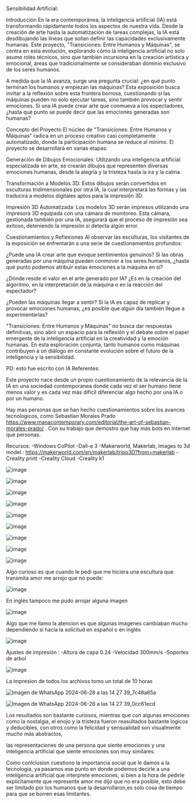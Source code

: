 Sensibilidad Artificial:


Introducción
En la era contemporánea, la inteligencia artificial (IA) está transformando rápidamente todos los aspectos de nuestra vida. Desde la creación de arte hasta la automatización de tareas complejas, la IA está desdibujando las líneas que solían definir las capacidades exclusivamente humanas. Este proyecto, "Transiciones: Entre Humanos y Máquinas", se centra en esta evolución, explorando cómo la inteligencia artificial no solo asume roles técnicos, sino que también incursiona en la creación artística y emocional, áreas que tradicionalmente se consideraban dominio exclusivo de los seres humanos.

A medida que la IA avanza, surge una pregunta crucial: ¿en qué punto terminan los humanos y empiezan las máquinas? Esta exposición busca invitar a la reflexión sobre esta frontera borrosa, cuestionando si las máquinas pueden no solo ejecutar tareas, sino también provocar y sentir emociones. Si una IA puede crear arte que conmueva a los espectadores, ¿hasta qué punto se puede decir que las emociones generadas son humanas?




Concepto del Proyecto
El núcleo de "Transiciones: Entre Humanos y Máquinas" radica en un proceso creativo casi completamente automatizado, donde la participación humana se reduce al mínimo. El proyecto se desarrollará en varias etapas:

Generación de Dibujos Emocionales: Utilizando una inteligencia artificial especializada en arte, se crearán dibujos que representen diversas emociones humanas, desde la alegría y la tristeza hasta la ira y la calma.

Transformación a Modelos 3D: Estos dibujos serán convertidos en esculturas tridimensionales por otra IA, la cual interpretará las formas y las traducirá a modelos digitales aptos para la impresión 3D.

Impresión 3D Automatizada: Los modelos 3D serán impresos utilizando una impresora 3D equipada con una cámara de monitoreo. Esta cámara, gestionada también por una IA, asegurará que el proceso de impresión sea exitoso, deteniendo la impresión si detecta algún error.

Cuestionamientos y Reflexiones
Al observar las esculturas, los visitantes de la exposición se enfrentarán a una serie de cuestionamientos profundos:

¿Puede una IA crear arte que evoque sentimientos genuinos? Si las obras generadas por una máquina pueden conmover a los seres humanos, ¿hasta qué punto podemos atribuir estas emociones a la máquina en sí?

¿Dónde reside el valor en el arte generado por IA? ¿Es en la creación del algoritmo, en la interpretación de la máquina o en la reacción del espectador?

¿Pueden las máquinas llegar a sentir? Si la IA es capaz de replicar y provocar emociones humanas, ¿es posible que algún día también llegue a experimentarlas?

"Transiciones: Entre Humanos y Máquinas" no busca dar respuestas definitivas, sino abrir un espacio para la reflexión y el debate sobre el papel emergente de la inteligencia artificial en la creatividad y la emoción humanas. En esta exploración conjunta, tanto humanos como máquinas contribuyen a un diálogo en constante evolución sobre el futuro de la inteligencia y la sensibilidad.

PD: esto fue escrito con IA
Referentes:

Este proyecto nace desde un propio cuestionamiento de la relevancia de la IA en una sociedad contemporanea donde cada vez el ser humano tiene menos valor y es cada vez más dificil diferenciar algo hecho por una IA o por un humano.

Hay mas personas que se han hecho cuestionamientos sobre los avances tecnologicos, como Sebastian Morales Prado
https://www.manacontemporary.com/editorial/the-art-of-sebastian-morales-prado/  . Con su trabajo que demostro que hay más bots en internet que personas.


Recursos:
-Windows CoPilot
-Dall-e 3
-Makerworld, Makerlab, Images to 3d model : https://makerworld.com/en/makerlab/tripo3D?from=makerlab
-Creality print
-Creality Cloud
-Creality k1






![image](https://github.com/chicomaker/audiv027-2024-1/assets/67646441/55939f52-a337-4946-bcf8-e28cc0b7615e)


![image](https://github.com/chicomaker/audiv027-2024-1/assets/67646441/3712007d-acfd-4958-bc23-e629c81d8478)


![image](https://github.com/chicomaker/audiv027-2024-1/assets/67646441/7dec42fc-66e4-4a76-95b9-26391d2c246b)


![image](https://github.com/chicomaker/audiv027-2024-1/assets/67646441/523f46fc-d339-4902-9ef9-d7571dbffd1f)


![image](https://github.com/chicomaker/audiv027-2024-1/assets/67646441/3be16870-4e81-43a9-aba0-689501bd3b45)


![image](https://github.com/chicomaker/audiv027-2024-1/assets/67646441/2e34b6d2-82fc-49aa-9439-4d546e353495)

![image](https://github.com/chicomaker/audiv027-2024-1/assets/67646441/85b569a6-f655-4739-b51e-002779eaf71c)


![image](https://github.com/chicomaker/audiv027-2024-1/assets/67646441/e48a32ac-cf1b-4881-9c08-ff41a22e0de2)


![image](https://github.com/chicomaker/audiv027-2024-1/assets/67646441/0277cb18-6518-4d05-9b60-09e695f73035)




Algo curioso es que cuando le pedi que me hiciera una escultura que transmita amor me arrojo que no puede:


![image](https://github.com/chicomaker/audiv027-2024-1/assets/67646441/fa419ab9-38b6-4bea-b47b-726825efa7b5)

En inglés tampoco me pudo arrojar alguna imagen

![image](https://github.com/chicomaker/audiv027-2024-1/assets/67646441/b57d819d-b860-4c82-a744-0b12bc78eaa4)


Algo que me llamo la atencion es que algunas imagenes cambiaban mucho dependiendo si hacia la solicitud en español o en inglés

![image](https://github.com/chicomaker/audiv027-2024-1/assets/67646441/f60f9655-6107-474d-9e65-f43a814ce05f)

Ajustes de impresión :
-Altura de capa 0.24
-Velocidad 300mm/s
-Soportes de arbol



![image](https://github.com/chicomaker/audiv027-2024-1/assets/67646441/2e93565d-798c-4028-80d6-c3365d5a5e90)



La impresion de todos los archivos tomo un total de 10 horas



![Imagen de WhatsApp 2024-06-28 a las 14 27 39_7c48a65a](https://github.com/chicomaker/audiv027-2024-1/assets/67646441/b616bcab-23dc-4c2b-a7ff-bb72370ae0b2)


![Imagen de WhatsApp 2024-06-28 a las 14 27 39_0cc61ecd](https://github.com/chicomaker/audiv027-2024-1/assets/67646441/e816938e-a3a2-40d5-839b-6ff4e51ccb1c)




Los resultados son bastante curiosos, mientras que con algunas emociones como la nostalgia, el enojo y la tristeza fueron reasultados bastante logicos y deducibles, con otros como la felicidad y sensualidad son visualmente mucho más abstractos, 

las representaciones de una persona que siente emociones y una inteligencia artificial que siente emociones son muy similares.

Como conlclusion cuestiono la importancia social que le damos a la tecnologia, ya pasamos ese punto en donde podemos decirle a una inteligencia artificial que interprete emociones, si bien a la hora de pedirle explicitamente que represente amor me dijo que no era posible, esto debe ser limitado por los humanos que la desarrollaron,es solo cosa de tiempo para que se borren esas limitantes.

